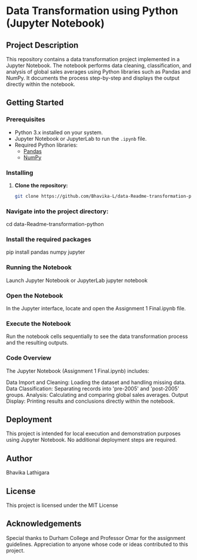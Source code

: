 # Data Transformation using Python (Jupyter Notebook)

## Project Description
This repository contains a data transformation project implemented in a Jupyter Notebook. The notebook performs data cleaning, classification, and analysis of global sales averages using Python libraries such as Pandas and NumPy. It documents the process step-by-step and displays the output directly within the notebook.

## Getting Started

### Prerequisites
- Python 3.x installed on your system.
- Jupyter Notebook or JupyterLab to run the `.ipynb` file.
- Required Python libraries:
  - [Pandas](https://pandas.pydata.org/)
  - [NumPy](https://numpy.org/)

### Installing
1. **Clone the repository:**
   ```bash
   git clone https://github.com/Bhavika-L/data-Readme-transformation-python.git
### Navigate into the project directory:
   cd data-Readme-transformation-python

### Install the required packages
pip install pandas numpy jupyter

### Running the Notebook 
Launch Jupyter Notebook or JupyterLab
jupyter notebook

### Open the Notebook
In the Jupyter interface, locate and open the Assignment 1 Final.ipynb file.

### Execute the Notebook
Run the notebook cells sequentially to see the data transformation process and the resulting outputs.

### Code Overview
The Jupyter Notebook (Assignment 1 Final.ipynb) includes:

Data Import and Cleaning: Loading the dataset and handling missing data.
Data Classification: Separating records into 'pre-2005' and 'post-2005' groups.
Analysis: Calculating and comparing global sales averages.
Output Display: Printing results and conclusions directly within the notebook.

## Deployment
This project is intended for local execution and demonstration purposes using Jupyter Notebook. No additional deployment steps are required.

## Author
Bhavika Lathigara

## License
This project is licensed under the MIT License 

## Acknowledgements
Special thanks to Durham College and Professor Omar for the assignment guidelines.
Appreciation to anyone whose code or ideas contributed to this project.

